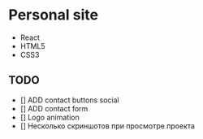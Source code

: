 # Personal site

* React
* HTML5
* CSS3

## TODO

- [] ADD contact buttons social
- [] ADD contact form
- [] Logo animation
- [] Несколько скриншотов при просмотре проекта
